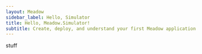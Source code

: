 ```yaml
---
layout: Meadow
sidebar_label: Hello, Simulator
title: Hello, Meadow.Simulator!
subtitle: Create, deploy, and understand your first Meadow application.
---
```


stuff